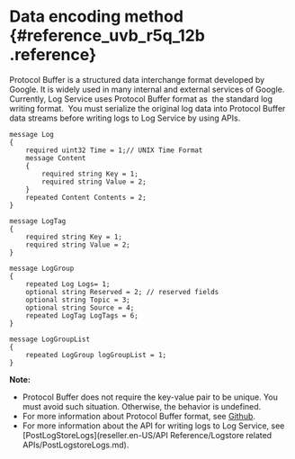 # Data encoding method {#reference_uvb_r5q_12b .reference}

Protocol Buffer is a structured data interchange format developed by Google. It is widely used in many internal and external services of Google.  Currently, Log Service uses Protocol Buffer format as  the standard log writing format.  You must serialize the original log data into Protocol Buffer data streams before writing logs to Log Service by using APIs.

```
message Log
{
    required uint32 Time = 1;// UNIX Time Format
    message Content
    {
        required string Key = 1;
        required string Value = 2;
    }  
    repeated Content Contents = 2;
}

message LogTag
{
    required string Key = 1;
    required string Value = 2;
}

message LogGroup
{
    repeated Log Logs= 1;
    optional string Reserved = 2; // reserved fields
    optional string Topic = 3;
    optional string Source = 4;
    repeated LogTag LogTags = 6;
}

message LogGroupList
{
    repeated LogGroup logGroupList = 1;
}
```

**Note:** 

-   Protocol Buffer does not require the key-value pair to be unique. You must avoid such situation. Otherwise, the behavior is undefined.
-   For more information about Protocol Buffer format, see [Github](https://github.com/google/protobuf).
-   For more information about the API for writing logs to Log Service, see [PostLogStoreLogs](reseller.en-US/API Reference/Logstore related APIs/PostLogstoreLogs.md).

